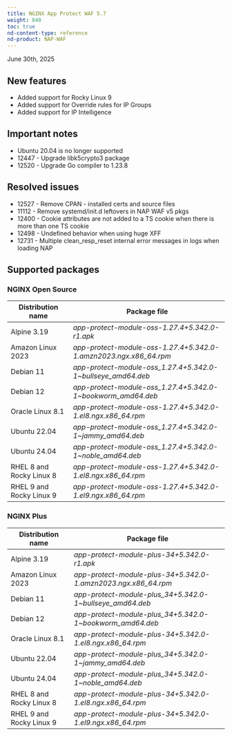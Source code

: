 ```yaml
---
title: NGINX App Protect WAF 5.7
weight: 840
toc: true
nd-content-type: reference
nd-product: NAP-WAF
---
```


June 30th, 2025

## New features

- Added support for Rocky Linux 9 
- Added support for Override rules for IP Groups
- Added support for IP Intelligence

## Important notes

- Ubuntu 20.04 is no longer supported
- 12447 - Upgrade libk5crypto3 package
- 12520 - Upgrade Go compiler to 1.23.8

## Resolved issues

- 12527 - Remove CPAN - installed certs and source files
- 11112 - Remove systemd/init.d leftovers in NAP WAF v5 pkgs
- 12400 - Cookie attributes are not added to a TS cookie when there is more than one TS cookie
- 12498 - Undefined behavior when using huge XFF 
- 12731 - Multiple clean_resp_reset internal error messages in logs when loading NAP

## Supported packages

### NGINX Open Source

| Distribution name        | Package file                                                      |
|--------------------------|-------------------------------------------------------------------|
| Alpine 3.19              | _app-protect-module-oss-1.27.4+5.342.0-r1.apk_                    |
| Amazon Linux 2023        | _app-protect-module-oss-1.27.4+5.342.0-1.amzn2023.ngx.x86_64.rpm_ |
| Debian 11                | _app-protect-module-oss_1.27.4+5.342.0-1\~bullseye_amd64.deb_     |
| Debian 12                | _app-protect-module-oss_1.27.4+5.342.0-1\~bookworm_amd64.deb_     |
| Oracle Linux 8.1         | _app-protect-module-oss-1.27.4+5.342.0-1.el8.ngx.x86_64.rpm_      |
| Ubuntu 22.04             | _app-protect-module-oss_1.27.4+5.342.0-1\~jammy_amd64.deb_        |
| Ubuntu 24.04             | _app-protect-module-oss_1.27.4+5.342.0-1\~noble_amd64.deb_        |
| RHEL 8 and Rocky Linux 8 | _app-protect-module-oss-1.27.4+5.342.0-1.el8.ngx.x86_64.rpm_      |
| RHEL 9 and Rocky Linux 9 | _app-protect-module-oss-1.27.4+5.342.0-1.el9.ngx.x86_64.rpm_      |

### NGINX Plus

| Distribution name        | Package file                                                   |
|--------------------------|----------------------------------------------------------------|
| Alpine 3.19              | _app-protect-module-plus-34+5.342.0-r1.apk_                    |
| Amazon Linux 2023        | _app-protect-module-plus-34+5.342.0-1.amzn2023.ngx.x86_64.rpm_ |
| Debian 11                | _app-protect-module-plus_34+5.342.0-1\~bullseye_amd64.deb_     |
| Debian 12                | _app-protect-module-plus_34+5.342.0-1\~bookworm_amd64.deb_     |
| Oracle Linux 8.1         | _app-protect-module-plus-34+5.342.0-1.el8.ngx.x86_64.rpm_      |
| Ubuntu 22.04             | _app-protect-module-plus_34+5.342.0-1\~jammy_amd64.deb_        |
| Ubuntu 24.04             | _app-protect-module-plus_34+5.342.0-1\~noble_amd64.deb_        |
| RHEL 8 and Rocky Linux 8 | _app-protect-module-plus-34+5.342.0-1.el8.ngx.x86_64.rpm_      |
| RHEL 9 and Rocky Linux 9 | _app-protect-module-plus-34+5.342.0-1.el9.ngx.x86_64.rpm_      |

